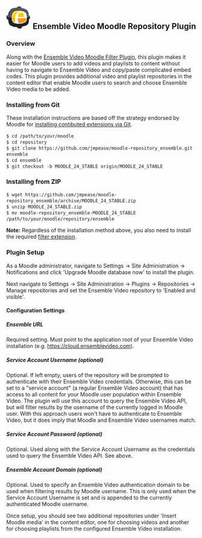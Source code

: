 ## ![Ensemble Video logo](ext_chooser/css/images/logo.png) Ensemble Video Moodle Repository Plugin

### Overview

Along with the [Ensemble Video Moodle Filter Plugin](https://github.com/jmpease/moodle-filter_ensemble), this plugin
makes it easier for Moodle users to add videos and playlists to content without
having to navigate to Ensemble Video and copy/paste complicated embed codes.  This
plugin provides additional video and playlist repositories in the content editor that enable
Moodle users to search and choose Ensemble Video media to be added.

### Installing from Git

These installation instructions are based off the strategy endorsed by Moodle
for [installing contibuted extensions via Git](http://docs.moodle.org/24/en/Git_for_Administrators#Installing_a_contributed_extension_from_its_Git_repository).

    $ cd /path/to/your/moodle
    $ cd repository
    $ git clone https://github.com/jmpease/moodle-repository_ensemble.git ensemble
    $ cd ensemble
    $ git checkout -b MOODLE_24_STABLE origin/MOODLE_24_STABLE


### Installing from ZIP

    $ wget https://github.com/jmpease/moodle-repository_ensemble/archive/MOODLE_24_STABLE.zip
    $ unzip MOODLE_24_STABLE.zip
    $ mv moodle-repository_ensemble-MOODLE_24_STABLE /path/to/your/moodle/repository/ensemble


**Note:** Regardless of the installation method above, you also need to install the required [filter extension](https://github.com/jmpease/moodle-filter_ensemble).


### Plugin Setup

As a Moodle administrator, navigate to Settings -> Site Administration -> Notifications
and click 'Upgrade Moodle database now' to install the plugin.

Next navigate to Settings -> Site Administration -> Plugins -> Repositories -> Manage repositories
and set the Ensemble Video repository to 'Enabled and visible'.

#### Configuration Settings

##### Ensemble URL
Required setting.  Must point to the application root of your Ensemble Video installation (e.g. https://cloud.ensemblevideo.com).

##### Service Account Username (optional)

Optional.  If left empty, users of the repository will be prompted to
authenticate with their Ensemble Video credentials. Otherwise, this can be set
to a "service account" (a regular Ensemble Video account) that has access to all
content for your Moodle user population within Ensemble Video.  The plugin will
use this account to query the Ensemble Video API, but will filter results by the
username of the currently logged in Moodle user.  With this approach users won't
have to authenticate to Ensemble Video, but it does imply that Moodle and
Ensemble Video usernames match.

##### Service Account Password (optional)

Optional.  Used along with the Service Account Username as the credentials used
to query the Ensemble Video API.  See above.

##### Ensemble Account Domain (optional)

Optional.  Used to specify an Ensemble Video authentication domain to be used
when filtering results by Moodle username.  This is only used when the Service
Account Username is set and is appended to the currently authenticated Moodle
username.


Once setup, you should see two additional repositories under 'Insert Moodle media' in the
content editor, one for choosing videos and another for choosing playlists from the
configured Ensemble Video installation.

